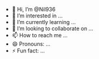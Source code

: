 - 👋 Hi, I’m @Nil936
- 👀 I’m interested in ...
- 🌱 I’m currently learning ...
- 💞️ I’m looking to collaborate on ...
- 📫 How to reach me ...
- 😄 Pronouns: ...
- ⚡ Fun fact: ...

<!---
Nil936/Nil936 is a ✨ special ✨ repository because its `README.md` (this file) appears on your GitHub profile.
You can click the Preview link to take a look at your changes.
--->
